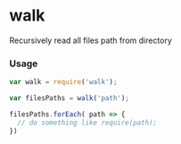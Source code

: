 # walk
Recursively read all files path from directory

### Usage
```js
var walk = require('walk');

var filesPaths = walk('path');

filesPaths.forEach( path => {
  // do something like require(path);
})
```

